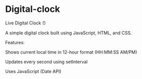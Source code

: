 # Digital-clock

Live Digital Clock ⏰

A simple digital clock built using JavaScript, HTML, and CSS.

Features:

Shows current local time in 12-hour format (HH:MM:SS AM/PM)

Updates every second using setInterval

Uses JavaScript (Date API)
